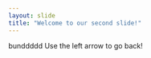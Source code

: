 ```yaml
---
layout: slide
title: "Welcome to our second slide!"
---
```

bunddddd
Use the left arrow to go back!
